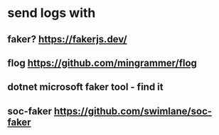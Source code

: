 # send logs with 

## faker?  https://fakerjs.dev/


## flog https://github.com/mingrammer/flog

## dotnet microsoft faker tool - find it

## soc-faker https://github.com/swimlane/soc-faker



